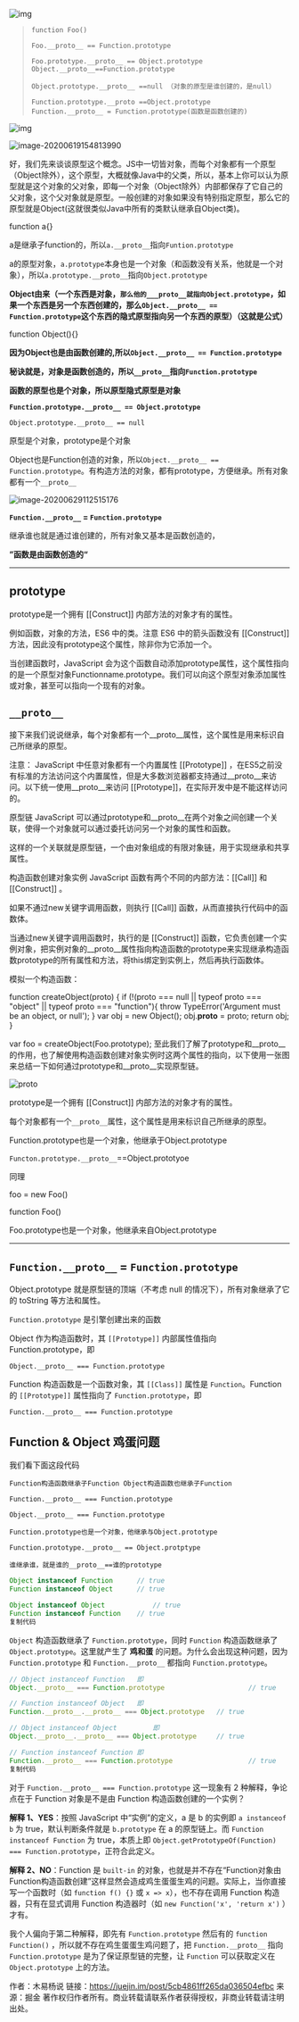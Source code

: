 ![img](https://user-gold-cdn.xitu.io/2019/2/24/1691fc878b9beefa?imageslim)

> 
>
> ```
> function Foo() 
> 
> Foo.__proto__ == Function.prototype
> 
> Foo.prototype.__proto__ == Object.prototype
> Object.__proto__==Function.prototype
> 
> Object.prototype.__proto__ ==null （对象的原型是谁创建的，是null）
> 
> Function.prototype.__proto ==Object.prototype
> Function.__proto__ = Function.prototype(函数是函数创建的)
> 
> ```
>
> 

![img](https://user-gold-cdn.xitu.io/2020/3/21/170fd29767b1485f?imageView2/0/w/1280/h/960/format/webp/ignore-error/1)

![image-20200619154813990](imge/image-20200619154813990.png)

好，我们先来谈谈原型这个概念。JS中一切皆对象，而每个对象都有一个原型（Object除外），这个原型，大概就像Java中的父类，所以，基本上你可以认为原型就是这个对象的父对象，即每一个对象（Object除外）内部都保存了它自己的父对象，这个父对象就是原型。一般创建的对象如果没有特别指定原型，那么它的原型就是Object(这就很类似Java中所有的类默认继承自Object类)。



function a{} 

a是继承子function的，所以`a.__proto__`指向`Funtion.prototype`

a的原型对象，`a.prototype`本身也是一个对象（和函数没有关系，他就是一个对象），所以`a.prototype.__proto__`指向`Object.prototype`



**Object由来（一个东西是对象，`那么他的___proto__就指向Object.prototype`，如果一个东西是另一个东西创建的，那么`Object.__proto__ == Function.prototype`这个东西的隐式原型指向另一个东西的原型）（这就是公式）**

function Object(){}

**因为Object也是由函数创建的,所以`Object.__proto__ == Function.prototype`**

**秘诀就是，对象是函数创造的，所以`__proto__`指向`Function.prototype`**

**函数的原型也是个对象，所以原型隐式原型是对象**

**`Function.prototype.__proto__ == Object.prototype`**

`Object.prototype.__proto__ == null`

原型是个对象，prototype是个对象

Object也是Function创造的对象，所以`Object.__proto__ == Function.prototype`。有构造方法的对象，都有prototype，方便继承。所有对象都有一个`__proto__`

![image-20200629112515176](imge/image-20200629112515176.png)

**`Function.__proto__` = `Function.prototype`**

继承谁也就是通过谁创建的，所有对象又基本是函数创造的，

**”函数是由函数创造的“**

---

## prototype
prototype是一个拥有 [[Construct]] 内部方法的对象才有的属性。

例如函数，对象的方法，ES6 中的类。注意 ES6 中的箭头函数没有 [[Construct]] 方法，因此没有prototype这个属性，除非你为它添加一个。

当创建函数时，JavaScript 会为这个函数自动添加prototype属性，这个属性指向的是一个原型对象Functionname.prototype。我们可以向这个原型对象添加属性或对象，甚至可以指向一个现有的对象。

## `__proto__`
接下来我们说说继承，每个对象都有一个__proto__属性，这个属性是用来标识自己所继承的原型。

注意： JavaScript 中任意对象都有一个内置属性 [[Prototype]] ，在ES5之前没有标准的方法访问这个内置属性，但是大多数浏览器都支持通过__proto__来访问。以下统一使用__proto__来访问 [[Prototype]]，在实际开发中是不能这样访问的。

原型链
JavaScript 可以通过prototype和__proto__在两个对象之间创建一个关联，使得一个对象就可以通过委托访问另一个对象的属性和函数。

这样的一个关联就是原型链，一个由对象组成的有限对象链，用于实现继承和共享属性。

构造函数创建对象实例
JavaScript 函数有两个不同的内部方法：[[Call]] 和 [[Construct]] 。

如果不通过new关键字调用函数，则执行 [[Call]] 函数，从而直接执行代码中的函数体。

当通过new关键字调用函数时，执行的是 [[Construct]] 函数，它负责创建一个实例对象，把实例对象的__proto__属性指向构造函数的prototype来实现继承构造函数prototype的所有属性和方法，将this绑定到实例上，然后再执行函数体。

模拟一个构造函数：

function createObject(proto) {
    if (!(proto === null || typeof proto === "object" || typeof proto === "function"){
        throw TypeError('Argument must be an object, or null');
    }
    var obj = new Object();
    obj.__proto__ = proto;
    return obj;
}

var foo = createObject(Foo.prototype);
至此我们了解了prototype和__proto__的作用，也了解使用构造函数创建对象实例时这两个属性的指向，以下使用一张图来总结一下如何通过prototype和__proto__实现原型链。



![proto](https://segmentfault.com/img/remote/1460000011806323?w=800&h=737)



prototype是一个拥有 [[Construct]] 内部方法的对象才有的属性。

每个对象都有一个`__proto__`属性，这个属性是用来标识自己所继承的原型。

Function.prototype也是一个对象，他继承于Object.prototype

`Functon.prototype.__proto__`==Object.prototyoe

同理

foo = new Foo()

function Foo()

Foo.prototype也是一个对象，他继承来自Object.prototype

----

## `Function.__proto__` = `Function.prototype`

Object.prototype 就是原型链的顶端（不考虑 null 的情况下），所有对象继承了它的 toString 等方法和属性。

`Function.prototype` 是引擎创建出来的函数

Object 作为构造函数时，其 `[[Prototype]]` 内部属性值指向 Function.prototype，即

```
Object.__proto__ === Function.prototype
```

Function 构造函数是一个函数对象，其 `[[Class]]` 属性是 `Function`。Function 的 `[[Prototype]]` 属性指向了 `Function.prototype`，即

```
Function.__proto__ === Function.prototype
```

## Function & Object 鸡蛋问题

我们看下面这段代码

`Function构造函数继承子Function Object构造函数也继承子Function`

`Function.__proto__ === Function.prototype`

`Object.__proto__ === Function.prototype`

`Function.prototype也是一个对象，他继承与Object.prototype`

`Function.prototype.__proto__ == Object.protptype`

`谁继承谁，就是谁的__proto__==谁的prototype`

```js
Object instanceof Function 		// true
Function instanceof Object 		// true

Object instanceof Object 			// true
Function instanceof Function 	// true
复制代码
```

`Object` 构造函数继承了 `Function.prototype`，同时 `Function` 构造函数继承了`Object.prototype`。这里就产生了 **鸡和蛋** 的问题。为什么会出现这种问题，因为 `Function.prototype` 和 `Function.__proto__` 都指向 `Function.prototype`。

```js
// Object instanceof Function 	即
Object.__proto__ === Function.prototype 					// true

// Function instanceof Object 	即
Function.__proto__.__proto__ === Object.prototype	// true

// Object instanceof Object 		即 			
Object.__proto__.__proto__ === Object.prototype 	// true

// Function instanceof Function 即	
Function.__proto__ === Function.prototype					// true
复制代码
```

对于 `Function.__proto__ === Function.prototype` 这一现象有 2 种解释，争论点在于 Function 对象是不是由 Function 构造函数创建的一个实例？

**解释 1、YES**：按照 JavaScript 中“实例”的定义，a 是 b 的实例即 `a instanceof b` 为 true，默认判断条件就是 `b.prototype` 在 a 的原型链上。而 `Function instanceof Function` 为 true，本质上即 `Object.getPrototypeOf(Function) === Function.prototype`，正符合此定义。

**解释 2、NO**：Function 是 `built-in` 的对象，也就是并不存在“Function对象由Function构造函数创建”这样显然会造成鸡生蛋蛋生鸡的问题。实际上，当你直接写一个函数时（如 `function f() {}` 或 `x => x`），也不存在调用 Function 构造器，只有在显式调用 Function 构造器时（如 `new Function('x', 'return x')` ）才有。

我个人偏向于第二种解释，即先有 `Function.prototype` 然后有的 `function Function()` ，所以就不存在鸡生蛋蛋生鸡问题了，把  `Function.__proto__` 指向 `Function.prototype` 是为了保证原型链的完整，让 `Function` 可以获取定义在 `Object.prototype` 上的方法。


作者：木易杨说
链接：https://juejin.im/post/5cb4861ff265da036504efbc
来源：掘金
著作权归作者所有。商业转载请联系作者获得授权，非商业转载请注明出处。
